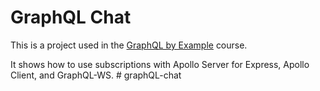 # GraphQL Chat

This is a project used in the [GraphQL by Example](https://www.udemy.com/course/graphql-by-example/?referralCode=7ACEB04674F000BAC061) course.

It shows how to use subscriptions with Apollo Server for Express, Apollo Client, and GraphQL-WS.
#   g r a p h Q L - c h a t  
 